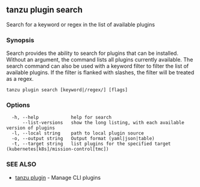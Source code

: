 ## tanzu plugin search

Search for a keyword or regex in the list of available plugins

### Synopsis

Search provides the ability to search for plugins that can be installed.
Without an argument, the command lists all plugins currently available.
The search command can also be used with a keyword filter to filter the
list of available plugins. If the filter is flanked with slashes, the
filter will be treated as a regex.


```
tanzu plugin search [keyword|/regex/] [flags]
```

### Options

```
  -h, --help            help for search
      --list-versions   show the long listing, with each available version of plugins
  -l, --local string    path to local plugin source
  -o, --output string   Output format (yaml|json|table)
  -t, --target string   list plugins for the specified target (kubernetes[k8s]/mission-control[tmc])
```

### SEE ALSO

* [tanzu plugin](tanzu_plugin.md)	 - Manage CLI plugins

